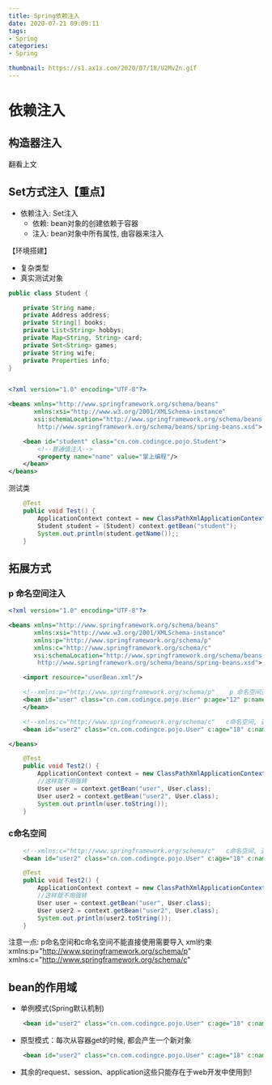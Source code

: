 ```yaml
---
title: Spring依赖注入
date: 2020-07-21 09:09:11
tags:
- Spring
categories:
- Spring

thumbnail: https://s1.ax1x.com/2020/07/18/U2Mv2n.gif
---
```

# 依赖注入
## 构造器注入
翻看上文

## Set方式注入【重点】
- 依赖注入: Set注入
    - 依赖: bean对象的创建依赖于容器 
    - 注入: bean对象中所有属性, 由容器来注入

【环境搭建】
- 复杂类型
- 真实测试对象

```java
public class Student {

    private String name;
    private Address address;
    private String[] books;
    private List<String> hobbys;
    private Map<String, String> card;
    private Set<String> games;
    private String wife;
    private Properties info;
}

```

```xml

<?xml version="1.0" encoding="UTF-8"?>

<beans xmlns="http://www.springframework.org/schema/beans"
       xmlns:xsi="http://www.w3.org/2001/XMLSchema-instance"
       xsi:schemaLocation="http://www.springframework.org/schema/beans
        http://www.springframework.org/schema/beans/spring-beans.xsd">

    <bean id="student" class="cn.com.codingce.pojo.Student">
        <!--普通值注入-->
        <property name="name" value="掌上编程"/>
    </bean>
</beans>
```
测试类
```java
    @Test
    public void Test() {
        ApplicationContext context = new ClassPathXmlApplicationContext("applicationContext.xml");
        Student student = (Student) context.getBean("student");
        System.out.println(student.getName());;
    }
```



## 拓展方式
### p 命名空间注入
```xml
<?xml version="1.0" encoding="UTF-8"?>

<beans xmlns="http://www.springframework.org/schema/beans"
       xmlns:xsi="http://www.w3.org/2001/XMLSchema-instance"
       xmlns:p="http://www.springframework.org/schema/p"
       xmlns:c="http://www.springframework.org/schema/c"
       xsi:schemaLocation="http://www.springframework.org/schema/beans
        http://www.springframework.org/schema/beans/spring-beans.xsd">

    <import resource="userBean.xml"/>

    <!--xmlns:p="http://www.springframework.org/schema/p"    p 命名空间注入 可以直接注入属性的值 property标签操作-->
    <bean id="user" class="cn.com.codingce.pojo.User" p:age="12" p:name="掌上编程">
    </bean>

    <!--xmlns:c="http://www.springframework.org/schema/c"   c命名空间, 通过构造器注入: construct-args-->
    <bean id="user2" class="cn.com.codingce.pojo.User" c:age="18" c:name="人间事Life"/>

</beans>
```

```java
    @Test
    public void Test2() {
        ApplicationContext context = new ClassPathXmlApplicationContext("applicationContext.xml");
        //这样就不用强转
        User user = context.getBean("user", User.class);
        User user2 = context.getBean("user2", User.class);
        System.out.println(user.toString());
    }
```

### c命名空间
```xml
    <!--xmlns:c="http://www.springframework.org/schema/c"   c命名空间, 通过构造器注入: construct-args-->
    <bean id="user2" class="cn.com.codingce.pojo.User" c:age="18" c:name="人间事Life"/>
```

```java
    @Test
    public void Test2() {
        ApplicationContext context = new ClassPathXmlApplicationContext("applicationContext.xml");
        //这样就不用强转
        User user = context.getBean("user", User.class);
        User user2 = context.getBean("user2", User.class);
        System.out.println(user2.toString());
    }
```

注意一点: p命名空间和c命名空间不能直接使用需要导入 xml约束
xmlns:p="http://www.springframework.org/schema/p"
xmlns:c="http://www.springframework.org/schema/c"


## bean的作用域

- 单例模式(Spring默认机制)
```xml
    <bean id="user2" class="cn.com.codingce.pojo.User" c:age="18" c:name="人间事Life" scope="singleton"/>
```

- 原型模式：每次从容器get的时候, 都会产生一个新对象
```xml
    <bean id="user2" class="cn.com.codingce.pojo.User" c:age="18" c:name="人间事Life" scope="prototype"/>
```

- 其余的request、session、application这些只能存在于web开发中使用到!

